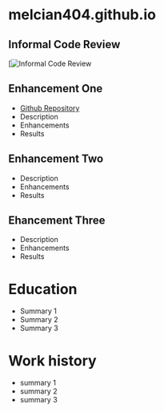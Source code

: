 # melcian404.github.io

## Informal Code Review
[![Informal Code Review](https://www.youtube.com/watch?v=yvcHImLN97k)
## Enhancement One
- [Github Repository](https://github.com/melcian404/Comp-Graphic-and-Visualization)
- Description
- Enhancements
- Results

## Enhancement Two
- Description
- Enhancements
- Results

## Ehancement Three
- Description
- Enhancements
- Results

# Education
- Summary 1
- Summary 2
- Summary 3

# Work history
- summary 1
- summary 2
- summary 3
